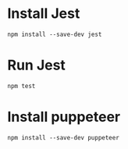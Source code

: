 # Install Jest
`npm install --save-dev jest`

# Run Jest
`npm test`

# Install puppeteer
`npm install --save-dev puppeteer`
